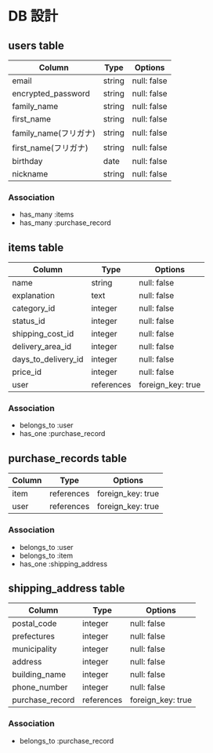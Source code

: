 # DB 設計

## users table

| Column                 | Type                | Options                 |
|--------------------    |---------------------|-------------------------|
| email                  | string              | null: false             |
| encrypted_password     | string              | null: false             |
| family_name            | string              | null: false             |
| first_name             | string              | null: false             |
| family_name(フリガナ)   | string              | null: false             |
| first_name(フリガナ)    | string              | null: false             |
| birthday               | date                | null: false             |
| nickname               | string              | null: false             |

### Association

* has_many :items
* has_many :purchase_record

## items table

| Column                              | Type       | Options           |
|-------------------------------------|------------|-------------------|
| name                                | string     | null: false       |
| explanation                         | text       | null: false       |
| category_id                         | integer    | null: false       |
| status_id                           | integer    | null: false       |
| shipping_cost_id                    | integer    | null: false       |
| delivery_area_id                    | integer    | null: false       |
| days_to_delivery_id                 | integer    | null: false       |
| price_id                            | integer    | null: false       |
| user                                | references | foreign_key: true |

### Association

- belongs_to :user
- has_one :purchase_record

## purchase_records table

| Column      | Type       | Options           |
|-------------|------------|-------------------|
| item        | references | foreign_key: true |
| user        | references | foreign_key: true |

### Association

- belongs_to :user
- belongs_to :item
- has_one :shipping_address


## shipping_address table

| Column                | Type       | Options           |
|-----------------------|------------|-------------------|
| postal_code           | integer    | null: false       |
| prefectures           | integer    | null: false       |
| municipality          | integer    | null: false       |
| address               | integer    | null: false       |
| building_name         | integer    | null: false       |
| phone_number          | integer    | null: false       |
| purchase_record       | references | foreign_key: true |



### Association

- belongs_to :purchase_record


